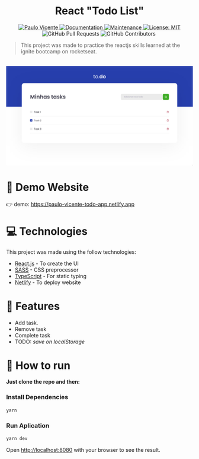 <h1 align="center">React "Todo List"</h1>

<p align="center">
  <a href="https://www.linkedin.com/in/paulo-vicente-6abab0198/">
    <img alt="Paulo Vicente" src="https://img.shields.io/badge/-PauloVicente-03B0E8?style=flat&logo=Linkedin&logoColor=white" />
  </a>
  <a href="https://github.com/0xb0b1/todo-list-reactjs#readme">
    <img alt="Documentation" src="https://img.shields.io/badge/documentation-yes-03B0E8.svg" target="_blank" />
  </a>
  <a href="https://github.com/0xb0b1/todo-list-reactjs/graphs/commit-activity">
    <img alt="Maintenance" src="https://img.shields.io/badge/Maintained%3F-yes-03B0E8.svg" target="_blank" />
  </a>
  <a href="https://github.com/0xb0b1/todo-list-reactjs/blob/master/LICENSE">
    <img alt="License: MIT" src="https://img.shields.io/badge/License-MIT-03B0E8.svg" target="_blank" />
  </a>
  <img alt="GitHub Pull Requests" src="https://img.shields.io/github/issues-pr/0xb0b1/todo-list-reactjs?color=03B0E8" />
  <img alt="GitHub Contributors" src="https://img.shields.io/github/contributors/0xb0b1/todo-list-reactjs?color=03B0E8" />
  <img alt="" src="https://img.shields.io/github/repo-size/0xb0b1/todo-list-reactjs?color=03B0E8" />
</p>

> This project was made to practice the reactjs skills learned at the ignite bootcamp on rocketseat.


<br />
<div align="center">
  <img src="https://github.com/0xb0b1/todo-list-reactjs/blob/main/screenshot.jpg" width="720">
</div>

# :eyes: Demo Website
👉  demo: https://paulo-vicente-todo-app.netlify.app

# :computer: Technologies
This project was made using the follow technologies:

* [React.js](https://reactjs.org/) - To create the UI
* [SASS](https://sass-lang.com/) - CSS preprocessor
* [TypeScript](https://typescriptlang.org) - For static typing
* [Netlify](https://www.netlify.com/) - To deploy website     

# :rocket: Features

- Add task.
- Remove task
- Complete task
- TODO: *save on localStorage*

# :construction_worker: How to run
**Just clone the repo and then:**

### Install Dependencies
```bash
yarn
```
### Run Aplication
```bash 
yarn dev 
```

Open [http://localhost:8080](http://localhost:8080) with your browser to see the result.
<br>

